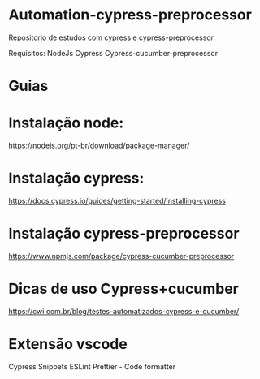 # Automation-cypress-preprocessor
Repositorio de estudos com cypress e cypress-preprocessor

Requisitos:
 NodeJs
 Cypress
 Cypress-cucumber-preprocessor
 
 # Guias #
 # Instalação node:
https://nodejs.org/pt-br/download/package-manager/
# Instalação cypress:
https://docs.cypress.io/guides/getting-started/installing-cypress
# Instalação cypress-preprocessor
https://www.npmjs.com/package/cypress-cucumber-preprocessor
# Dicas de uso Cypress+cucumber
https://cwi.com.br/blog/testes-automatizados-cypress-e-cucumber/
# Extensão vscode
Cypress Snippets
ESLint
Prettier - Code  formatter
